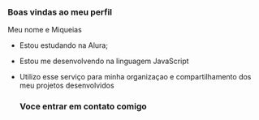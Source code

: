 ### Boas vindas ao meu perfil

Meu nome e Miqueias

- Estou estudando na Alura;
- Estou me desenvolvendo na linguagem JavaScript
- Utilizo esse serviço para minha organizaçao e compartilhamento dos meu projetos desenvolvidos

  ### Voce entrar em contato comigo
